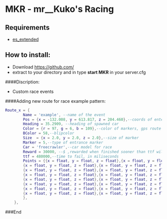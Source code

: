 # MKR - mr__Kuko's Racing
## Requirements
* [es_extended](https://github.com/esx-framework/es_extended/tree/v1-final)

## How to install:
- Download https://github.com/
- extract to your directory and in type **start MKR** in your server.cfg

####Discription:
- Custom race events

####Adding new route for race example pattern:

```lua
Route_x = {	
		Name = 'example', --name of the event
		Pos = {x = -132.008, y = 613.817, z = 204.460},--coords of enter mark
		Heading = 35.2909, --heading of spawned car
		Color = {r = 97, g = 6, b = 109},--color of markers, gps route
		BColor = 58,--blipcolor
		Size  = {x = 2.0, y = 2.0, z = 2.0},--size of marker
        Marker = 5,--type of entrance marker
		Car = 'freecrawler',--car model for race
		Reward = 30000, --$ ,rewarded when finished sooner than ttf will runned away
		ttf = 480000,--time to fail, in miliseconds
		Points = {{x = float, y = float, z = float},{x = float, y = float, z = float}, --coords of checkpoints
		{x = float, y = float, z = float},{x = float, y = float, z = float},{x = float, y = float, z = float},
		{x = float, y = float, z = float},{x = float, y = float, z = float},{x = float, y = float, z = float},
		{x = float, y = float, z = float},{x = float, y = float, z = float},{x = float, y = float, z = float},
		{x = float, y = float, z = float},{x = float, y = float, z = float},{x = float, y = float, z = float},
		{x = float, y = float, z = float},{x = float, y = float, z = float},{x = float, y = float, z = float},
		{x = float, y = float, z = float},{x = float, y = float, z = float},{x = float, y = float, z = float},
		{x = float, y = float, z = float},{x = float, y = float, z = float},{x = float, y = float, z = float},
        },
	},
```
###End
